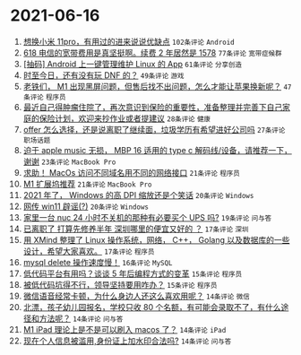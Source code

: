 # 2021-06-16

1. [想换小米 11pro，有用过的进来说说优缺点](https://www.v2ex.com/t/783663) `102条评论` `Android`
1. [618 电信的宽带费用是真坚挺啊。续费 2 年居然是 1578](https://www.v2ex.com/t/783680) `77条评论` `宽带症候群`
1. [[抽码] Android 上一键管理维护 Linux 的 App](https://www.v2ex.com/t/783655) `61条评论` `分享创造`
1. [时至今日，还有没有玩 DNF 的？](https://www.v2ex.com/t/783723) `49条评论` `游戏`
1. [老铁们， M1 出现黑屏问题，但售后找不出问题，怎么才能让苹果换新呢？](https://www.v2ex.com/t/783702) `47条评论` `程序员`
1. [最近自己得肿瘤住院了，再次意识到保险的重要性，准备整理并完善下自己家庭的保险计划，欢迎来抄作业或者提建议](https://www.v2ex.com/t/783731) `28条评论` `健康`
1. [offer 怎么选择，还是说离职了继续面，垃圾学历有希望进好公司吗](https://www.v2ex.com/t/783721) `27条评论` `职场话题`
1. [迫于 apple music 无损， MBP 16 适用的 type c 解码线/设备，请推荐一下，谢谢](https://www.v2ex.com/t/783712) `23条评论` `MacBook Pro`
1. [求助！ MacOs 访问不同域名用不同的网络接口](https://www.v2ex.com/t/783718) `21条评论` `程序员`
1. [M1 扩展坞推荐](https://www.v2ex.com/t/783638) `21条评论` `MacBook Pro`
1. [2021 年了， Windows 的高 DPI 缩放还是个笑话](https://www.v2ex.com/t/783713) `20条评论` `Windows`
1. [网传 win11 辟谣(?)](https://www.v2ex.com/t/783699) `20条评论` `Windows`
1. [家里一台 nuc 24 小时不关机的那种有必要买个 UPS 吗?](https://www.v2ex.com/t/783637) `19条评论` `问与答`
1. [已离职了 打算先修养半年 深圳哪里的便宜又好的 ？](https://www.v2ex.com/t/783717) `17条评论` `深圳`
1. [用 XMind 整理了 Linux 操作系统，网络， C++， Golang 以及数据库的一些设计，希望大家喜欢。](https://www.v2ex.com/t/783649) `17条评论` `程序员`
1. [mysql delete 操作速度慢！](https://www.v2ex.com/t/783664) `16条评论` `MySQL`
1. [低代码平台有用吗？谈谈 5 年后编程方式的变革](https://www.v2ex.com/t/783695) `15条评论` `程序员`
1. [被低代码坑得不行，领导坚持要用咋办？](https://www.v2ex.com/t/783675) `15条评论` `程序员`
1. [微信语音经常卡顿，为什么身边人还这么喜欢用呢？](https://www.v2ex.com/t/783774) `14条评论` `微信`
1. [北漂，孩子幼儿园报名，学校只收 80 个名额，有可能会录取不了，有什么途径和方法呢？](https://www.v2ex.com/t/783760) `14条评论` `问与答`
1. [M1 iPad 理论上是不是可以刷入 macos 了？](https://www.v2ex.com/t/783673) `14条评论` `iPad`
1. [现在个人信息被滥用,身份证上加水印合法吗?](https://www.v2ex.com/t/783639) `14条评论` `问与答`
